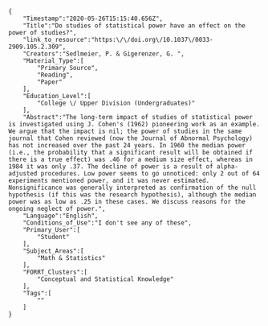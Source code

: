 
    {
        "Timestamp":"2020-05-26T15:15:40.656Z",
        "Title":"Do studies of statistical power have an effect on the power of studies?",
        "link_to_resource":"https:\/\/doi.org\/10.1037\/0033-2909.105.2.309",
        "Creators":"Sedlmeier, P. & Gigerenzer, G. ",
        "Material_Type":[
            "Primary Source",
            "Reading",
            "Paper"
        ],
        "Education_Level":[
            "College \/ Upper Division (Undergraduates)"
        ],
        "Abstract":"The long-term impact of studies of statistical power is investigated using J. Cohen's (1962) pioneering work as an example. We argue that the impact is nil; the power of studies in the same journal that Cohen reviewed (now the Journal of Abnormal Psychology) has not increased over the past 24 years. In 1960 the median power (i.e., the probability that a significant result will be obtained if there is a true effect) was .46 for a medium size effect, whereas in 1984 it was only .37. The decline of power is a result of alpha-adjusted procedures. Low power seems to go unnoticed: only 2 out of 64 experiments mentioned power, and it was never estimated. Nonsignificance was generally interpreted as confirmation of the null hypothesis (if this was the research hypothesis), although the median power was as low as .25 in these cases. We discuss reasons for the ongoing neglect of power.",
        "Language":"English",
        "Conditions_of_Use":"I don't see any of these",
        "Primary_User":[
            "Student"
        ],
        "Subject_Areas":[
            "Math & Statistics"
        ],
        "FORRT_Clusters":[
            "Conceptual and Statistical Knowledge"
        ],
        "Tags":[
            ""
        ]
    }
